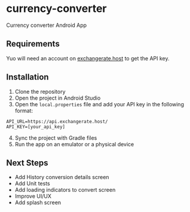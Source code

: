 # currency-converter
Currency converter Android App

## Requirements

Yuo will need an account on [exchangerate.host](https://exchangerate.host/) to get the API key.

## Installation
1. Clone the repository
2. Open the project in Android Studio
3. Open the `local.properties` file and add your API key in the following format:
```
API_URL=https://api.exchangerate.host/
API_KEY=[your_api_key]
```
4. Sync the project with Gradle files
5. Run the app on an emulator or a physical device

## Next Steps
- Add History conversion details screen
- Add Unit tests
- Add loading indicators to convert screen
- Improve UI/UX
- Add splash screen